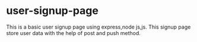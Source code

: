 # user-signup-page
This is a basic user signup page using express,node js,js.
This signup page store user data with the help of post and push method.

